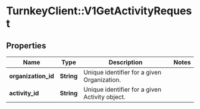 # TurnkeyClient::V1GetActivityRequest

## Properties
Name | Type | Description | Notes
------------ | ------------- | ------------- | -------------
**organization_id** | **String** | Unique identifier for a given Organization. | 
**activity_id** | **String** | Unique identifier for a given Activity object. | 

